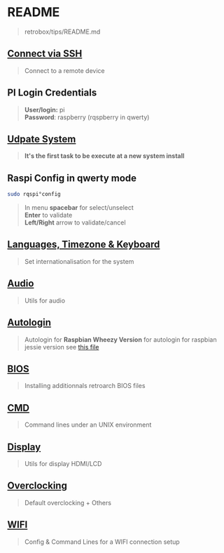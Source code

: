 # README

> retrobox/tips/README.md<br>

## [Connect via SSH](./ssh.md)

> Connect to a remote device

## PI Login Credentials

> **User/login:** pi<br>
> **Password**: raspberry (rqspberry in qwerty)

## [Udpate System](./_update_system.md)

> **It's the first task to be execute at a new system install**

## Raspi Config in qwerty mode

```bash
sudo rqspi°config
```

> In menu **spacebar** for select/unselect<br>
> **Enter** to validate<br>
> **Left/Right** arrow to validate/cancel

## [Languages, Timezone & Keyboard](./languages.md)

> Set internationalisation for the system

## [Audio](./audio.md)

> Utils for audio

## [Autologin](./autologin.md)

> Autologin for **Raspbian Wheezy Version**
> for autologin for raspbian jessie version see [this file](./../files/autologin.conf)

## [BIOS](./bios.md)

> Installing additionnals retroarch BIOS files

## [CMD](./cmd.md)

> Command lines under an UNIX environment

## [Display](./display.md)

> Utils for display HDMI/LCD

## [Overclocking](./overclocking.md)

> Default overclocking + Others

## [WIFI](./wifi.md)

> Config & Command Lines for a WIFI connection setup
